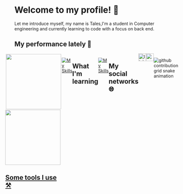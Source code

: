 # Welcome to my profile! 🎉

Let me introduce myself, my name is Tales,I'm a student in Computer engineering and currently learning to code with a focus on back end.

## My performance lately 💪

<div style="display:flex;justify-content:center;">
  <a href="https://github.com/TalesCouti" target="_blank">
  <img style="margin:2px;" height="180em" src="https://github-readme-stats-git-masterrstaa-rickstaa.vercel.app/api?username=TalesCouti&show_icons=true&theme=github_dark&include_all_commits=true&count_private=true"/>
  <img  height="180em" src="https://github-readme-stats-git-masterrstaa-rickstaa.vercel.app/api/top-langs/?username=TalesCouti&layout=compact&langs_count=7&theme=github_dark"/>


## Some tools I use ⚒️

[![My Skills](https://skillicons.dev/icons?i=py,vscode,js,nodejs)](https://github.com/TalesCouti?tab=repositories)

## What I'm learning
[![My Skills](https://skillicons.dev/icons?i=html,css)](https://github.com/TalesCouti?tab=repositories)

## My social networks 🌐

<a href="https://www.linkedin.com/in/tales-coutinho-carlos-aa4a38233/" target="_blank">
  <img src="https://img.shields.io/static/v1?message=LinkedIn&logo=linkedin&label=&color=0077B5&logoColor=white&labelColor=&style=for-the-badge" height="25" alt="linkedin logo"  />
</a>


<a href="mailto:talescouti40@gmail.com" target="_blank">
  <img src="https://img.shields.io/static/v1?message=Email&logo=gmail&label=&color=ff0000&logoColor=white&labelColor=&style=for-the-badge" height="25" alt="gmail logo"  />
</a>

![github contribution grid snake animation](https://raw.githubusercontent.com/TalesCouti/TalesCouti/output/github-contribution-grid-snake-dark.svg#gh-dark-mode-only)

    
